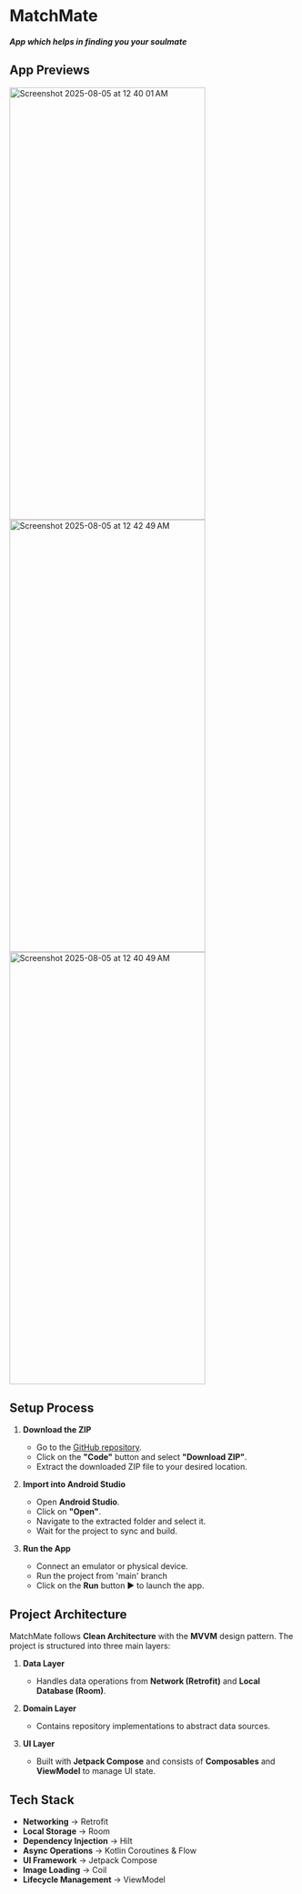# MatchMate

##### App which helps in finding you your soulmate

## App Previews

<img width="344" height="760" alt="Screenshot 2025-08-05 at 12 40 01 AM" src="https://github.com/user-attachments/assets/8f981be4-7fa5-473b-a000-525916075529" />
<img width="344" height="760" alt="Screenshot 2025-08-05 at 12 42 49 AM" src="https://github.com/user-attachments/assets/4b9673bf-686c-45ed-8c6c-5a1220831ac0" />
<img width="344" height="760" alt="Screenshot 2025-08-05 at 12 40 49 AM" src="https://github.com/user-attachments/assets/b9a337ac-5ef7-4c52-8413-139c5e06b68e" />

## Setup Process

1. **Download the ZIP**  
   - Go to the [GitHub repository](<repository_link_here>).  
   - Click on the **"Code"** button and select **"Download ZIP"**.  
   - Extract the downloaded ZIP file to your desired location.  

2. **Import into Android Studio**  
   - Open **Android Studio**.  
   - Click on **"Open"**.  
   - Navigate to the extracted folder and select it.  
   - Wait for the project to sync and build.  

3. **Run the App**  
   - Connect an emulator or physical device.
   - Run the project from 'main' branch
   - Click on the **Run** button ▶️ to launch the app.  

## Project Architecture

MatchMate follows **Clean Architecture** with the **MVVM** design pattern. The project is structured into three main layers:  

1. **Data Layer**  
   - Handles data operations from **Network (Retrofit)** and **Local Database (Room)**.  

2. **Domain Layer**  
   - Contains repository implementations to abstract data sources.  

3. **UI Layer**  
   - Built with **Jetpack Compose** and consists of **Composables** and **ViewModel** to manage UI state.  

## Tech Stack

- **Networking** → Retrofit  
- **Local Storage** → Room  
- **Dependency Injection** → Hilt  
- **Async Operations** → Kotlin Coroutines & Flow  
- **UI Framework** → Jetpack Compose  
- **Image Loading** → Coil  
- **Lifecycle Management** → ViewModel 

